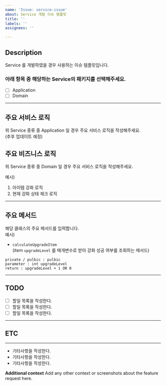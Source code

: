 ```yaml
---
name: 'Issue: service-issue'
about: Service 개발 이슈 템플릿
title: ''
labels: ''
assignees: ''

---
```


## Description
Service 를 개발하였을 경우 사용하는 이슈 템플릿입니다.   
### 아래 항목 중 해당하는 Service의 패키지를 선택해주세요.
- [ ] Application
- [ ] Domain
---
## 주요 서비스 로직
위 Service 종류 중 Application 일 경우 주요 서비스 로직을 작성해주세요.  
(추후 업데이트 예정)
## 주요 비즈니스 로직
위 Service 종류 중 Domain 일 경우 주요 서비스 로직을 작성해주세요.

예시)

1. 아이템 강화 로직
2. 현재 강화 상태 체크 로직

---

## 주요 메서드
해당 클래스의 주요 메서드를 입력합니다.   
예시)
- ``calculateUpgradeItem``    
(item `upgradeLevel` 를 매개변수로 받아 강화 성공 여부를 조회하는 메서드)
~~~
private / pulbic : pulbic
parameter : int upgradeLevel
return : upgradeLevel + 1 OR 0 
~~~

---

## TODO
- [ ]  할일 목록을 작성한다.
- [ ]  할일 목록을 작성한다.
- [ ]  할일 목록을 작성한다.

---

## ETC

---
* 기타사항을 작성한다.
* 기타사항을 작성한다.
* 기타사항을 작성한다.

**Additional context**
Add any other context or screenshots about the feature request here.

